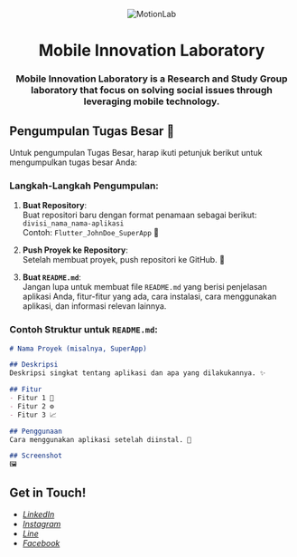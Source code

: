 <p align="center">
  <img src="https://github.com/user-attachments/assets/7f473ee8-b250-4654-a000-8c98a08ee99f" alt="MotionLab"/>
</p>

<h1 align="center">Mobile Innovation Laboratory</h1>
<h3 align="center">Mobile Innovation Laboratory is a Research and Study Group laboratory that focus on solving social issues through leveraging mobile technology.</h1>



## Pengumpulan Tugas Besar 📝
Untuk pengumpulan Tugas Besar, harap ikuti petunjuk berikut untuk mengumpulkan tugas besar Anda:

### Langkah-Langkah Pengumpulan:
1. **Buat Repository**:  
   Buat repositori baru dengan format penamaan sebagai berikut:  
   `divisi_nama_nama-aplikasi`  
   Contoh: `Flutter_JohnDoe_SuperApp` 🎯

2. **Push Proyek ke Repository**:  
   Setelah membuat proyek, push repositori ke GitHub. 🔼

3. **Buat `README.md`**:  
   Jangan lupa untuk membuat file `README.md` yang berisi penjelasan aplikasi Anda, fitur-fitur yang ada, cara instalasi, cara menggunakan aplikasi, dan informasi relevan lainnya.

### Contoh Struktur untuk `README.md`:
```markdown
# Nama Proyek (misalnya, SuperApp)

## Deskripsi
Deskripsi singkat tentang aplikasi dan apa yang dilakukannya. ✨

## Fitur
- Fitur 1 🌟
- Fitur 2 ⚙️
- Fitur 3 📈

## Penggunaan
Cara menggunakan aplikasi setelah diinstal. 🔧

## Screenshot
🖼️

```

## Get in Touch!
- *[LinkedIn](https://www.linkedin.com/company/motion-laboratory/)*
- *[Instagram](https://www.instagram.com/motionlab_/)*
- *[Line](https://line.me/R/ti/p/@biy7493e?from=page&accountId=biy7493e)*
- *[Facebook](https://www.facebook.com/motionlab.telu)*


